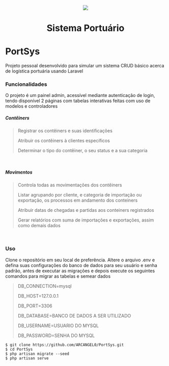<div align="center">
<center><p><img src="https://cdn.iconscout.com/icon/free/png-256/dock-3173485-2650637.png"></img>
<h1>Sistema Portuário</h1>
</center>
</div>

PortSys 
================================

Projeto pessoal desenvolvido para simular um sistema CRUD básico acerca de logística portuária usando Laravel


### Funcionalidades

O projeto é um painel admin, acessível mediante autenticação de login, tendo disponível 2 páginas com tabelas interativas feitas com uso de modelos e controladores
&nbsp;

##### Contêiners

> Registrar os contêiners e suas identificações
>
> Atribuir os contêiners à clientes específicos
>
> Determinar o tipo do contêiner, o seu status e a sua categoria

&nbsp;

##### Movimentos

> Controla todas as movimentações dos contêiners
>
> Listar agrupando por cliente, e categoria de importação ou exportação, os processos em andamento dos conteiners
>
> Atribuir datas de chegadas e partidas aos conteiners registrados
>
> Gerar relatórios com suma de importações e exportações, assim como demais dados


&nbsp;


### Uso 

Clone o repositório em seu local de preferência.
Altere o arquivo .env e defina suas configurações do banco de dados para seu usuário e senha padrão, antes de executar as migrações
e depois execute os seguintes comandos para migrar as tabelas e semear dados


> DB_CONNECTION=mysql
>
> DB_HOST=127.0.0.1
>
> DB_PORT=3306
>
> DB_DATABASE=BANCO DE DADOS A SER UTILIZADO
>
> DB_USERNAME=USUARIO DO MYSQL
>
> DB_PASSWORD=SENHA DO MYSQL


    $ git clone https://github.com/ARCANGEL0/PortSys.git 
    $ cd PortSys
    $ php artisan migrate --seed
    $ php artisan serve


 